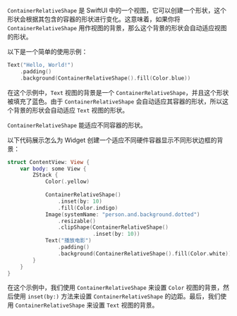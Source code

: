 
`ContainerRelativeShape` 是 SwiftUI 中的一个视图，它可以创建一个形状，这个形状会根据其包含的容器的形状进行变化。这意味着，如果你将 `ContainerRelativeShape` 用作视图的背景，那么这个背景的形状会自动适应视图的形状。

以下是一个简单的使用示例：

```swift
Text("Hello, World!")
    .padding()
    .background(ContainerRelativeShape().fill(Color.blue))
```

在这个示例中，`Text` 视图的背景是一个 `ContainerRelativeShape`，并且这个形状被填充了蓝色。由于 `ContainerRelativeShape` 会自动适应其容器的形状，所以这个背景的形状会自动适应 `Text` 视图的形状。

`ContainerRelativeShape` 能适应不同容器的形状。

以下代码展示怎么为 Widget 创建一个适应不同硬件容器显示不同形状边框的背景：

```swift
struct ContentView: View {
    var body: some View {
        ZStack {
            Color(.yellow)
            
            ContainerRelativeShape()
                .inset(by: 10)
                .fill(Color.indigo)
            Image(systemName: "person.and.background.dotted")
                .resizable()
                .clipShape(ContainerRelativeShape()
                           .inset(by: 10))
            Text("播放电影")
                .padding()
                .background(ContainerRelativeShape().fill(Color.white))
        }
    }
}
```

在这个示例中，我们使用 `ContainerRelativeShape` 来设置 `Color` 视图的背景，然后使用 `inset(by:)` 方法来设置 `ContainerRelativeShape` 的边距。最后，我们使用 `ContainerRelativeShape` 来设置 `Text` 视图的背景。




